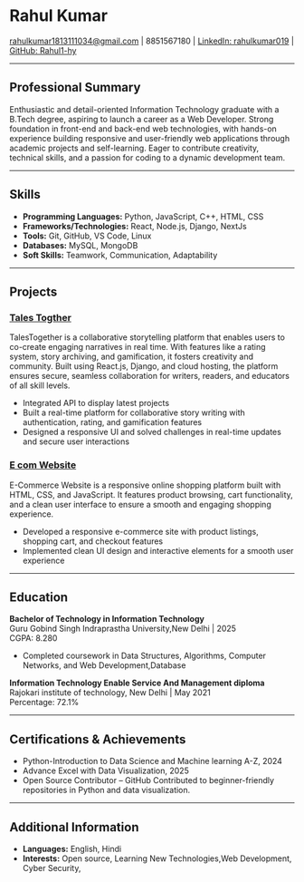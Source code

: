 # Rahul Kumar
rahulkumar1813111034@gmail.com | 8851567180 | [LinkedIn: rahulkumar019](https://www.linkedin.com/in/rahulkumar019/) | [GitHub: Rahul1-hy](https://github.com/Rahul1-hy)

---

## Professional Summary
Enthusiastic and detail-oriented Information Technology graduate with a B.Tech degree, aspiring to launch a career as a Web Developer. Strong foundation in front-end and back-end web technologies, with hands-on experience building responsive and user-friendly web applications through academic projects and self-learning. Eager to contribute creativity, technical skills, and a passion for coding to a dynamic development team.

---

## Skills
- **Programming Languages:** Python, JavaScript, C++, HTML, CSS
- **Frameworks/Technologies:** React, Node.js, Django, NextJs
- **Tools:** Git, GitHub, VS Code, Linux
- **Databases:** MySQL, MongoDB 
- **Soft Skills:** Teamwork, Communication, Adaptability

---

## Projects
### [Tales Togther](https://github.com/Rahul1-hy/colleg-project.git)
TalesTogether is a collaborative storytelling platform that enables users to co-create engaging narratives in real time. With features like a rating system, story archiving, and gamification, it fosters creativity and community. Built using React.js, Django, and cloud hosting, the platform ensures secure, seamless collaboration for writers, readers, and educators of all skill levels. 
- Integrated API to display latest projects
- Built a real-time platform for collaborative story writing with authentication, rating, and gamification features
- Designed a responsive UI and solved challenges in real-time updates and secure user interactions



### [E com Website](https://github.com/Rahul1-hy/e-com-website.git)
E-Commerce Website is a responsive online shopping platform built with HTML, CSS, and JavaScript. It features product browsing, cart functionality, and a clean user interface to ensure a smooth and engaging shopping experience.
- Developed a responsive e-commerce site with product listings, shopping cart, and checkout features
- Implemented clean UI design and interactive elements for a smooth user experience



---

## Education
**Bachelor of Technology in Information Technology**  
Guru Gobind Singh Indraprastha University,New Delhi | 2025   
CGPA: 8.280  
- Completed coursework in Data Structures, Algorithms, Computer Networks, and Web Development,Database

**Information Technology Enable Service And Management diploma**  
Rajokari institute of technology, New Delhi | May 2021  
Percentage: 72.1%

---

## Certifications & Achievements
- Python-Introduction to Data Science and Machine learning A-Z, 2024 
- Advance Excel with Data Visualization, 2025
- Open Source Contributor – GitHub Contributed to beginner-friendly repositories in Python and data visualization.

---

## Additional Information
- **Languages:** English, Hindi
- **Interests:** Open source, Learning New Technologies,Web Development, Cyber Security,
